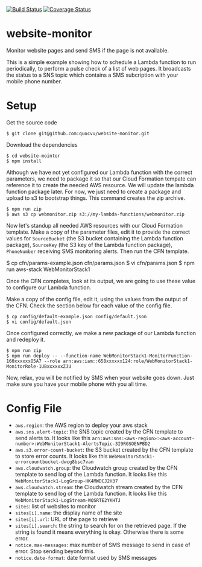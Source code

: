 [![Build Status](https://travis-ci.org/quocvu/website-monitor.svg?branch=master)](http://img.shields.io/travis/quocvu/website-monitor.svg)
[![Coverage Status](https://coveralls.io/repos/github/quocvu/website-monitor/badge.svg?branch=master)](https://img.shields.io/coveralls/quocvu/website-monitorl.svg)

# website-monitor

Monitor website pages and send SMS if the page is not available.

This is a simple example showing how to schedule a Lambda function to run periodically,
to perform a pulse check of a list of web pages.  It broadcasts the status to a SNS topic
which contains a SMS subcription with your mobile phone number.

# Setup

Get the source code

    $ git clone git@github.com:quocvu/website-monitor.git

Download the dependencies

    $ cd website-mointor
    $ npm install

Although we have not yet configured our Lambda function with the correct parameters,
we need to package it so that our Cloud Formation tempate can reference it to create
the needed AWS resource.  We will update the lambda function package later. For now,
we just need to create a package and upload to s3 to bootstrap things.  This command creates the zip
archive.

    $ npm run zip
    $ aws s3 cp webmonitor.zip s3://my-lambda-functions/webmonitor.zip

Now let's standup all needed AWS resources with our Cloud Formation template. Make
a copy of the parameter files, edit it to provide the correct values for `SourceBucket`
(the S3 bucket containing the Lambda function package), `SourceKey` (the S3 key of
the Lambda function package), `PhoneNumber` receiving SMS monitoring alerts. Then run
the CFN template.

   $ cp cfn/params-example.json cfn/params.json
   $ vi cfn/params.json
   $ npm run aws-stack WebMonitorStack1

Once the CFN completes, look at its output, we are going to use these value to
configure our Lambda function.

Make a copy of the config file, edit it, using the values from the output of the CFN.  Check
the section below for each value of the config file.

    $ cp config/default-example.json config/default.json
    $ vi config/default.json

Once configured correctly, we make a new package of our Lambda function and redeploy it.

    $ npm run zip
    $ npm run deploy -- --function-name WebMonitorStack1-MonitorFunction-160xxxxxxO5A7 --role arn:aws:iam::658xxxxxx124:role/WebMonitorStack1-MonitorRole-1UBxxxxxxZJU

Now, relax, you will be notified by SMS when your website goes down. Just make sure you have
your mobile phone with you all time.


# Config File

* `aws.region`: the AWS region to deploy your aws stack
* `aws.sns.alert-topic`: the SNS topic created by the CFN template to send alerts to. It looks like this `arn:aws:sns:<aws-region>:<aws-account-number>:WebMonitorStack1-AlertsTopic-3I9RGSOENPBD2`
* `aws.s3.error-count-bucket`: the S3 bucket created by the CFN template to store error counts.  It looks like this `WebMonitorStack1-errorcountbucket-dwcg8bsc7van`
* `aws.cloudwatch.group`: the Cloudwatch group created by the CFN template to send log of the Lambda function. It looks like this `WebMonitorStack1-LogGroup-HK4MWDCJ2H37`
* `aws.cloudwatch.stream`: the Cloudwatch stream created by the CFN template to send log of the Lambda function. It looks like this `WebMonitorStack1-LogStream-WQSRTE2YKHTJ`
* `sites`: list of websites to monitor
* `sites[i].name`: the display name of the site
* `sites[i].url`: URL of the page to retrieve
* `sites[i].search`: the string to search for on the retrieved page. If the string is found it means everything is okay. Otherwise there is some error.
* `notice.max-messages`: max number of SMS message to send in case of error.  Stop sending beyond this.
* `notice.date-format`: date format used by SMS messages



